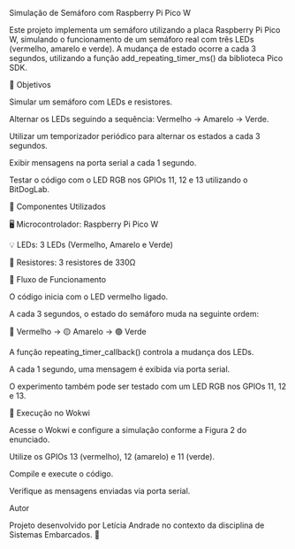 Simulação de Semáforo com Raspberry Pi Pico W

Este projeto implementa um semáforo utilizando a placa Raspberry Pi Pico W, simulando o funcionamento de um semáforo real com três LEDs (vermelho, amarelo e verde). A mudança de estado ocorre a cada 3 segundos, utilizando a função add_repeating_timer_ms() da biblioteca Pico SDK.

📌 Objetivos

Simular um semáforo com LEDs e resistores.

Alternar os LEDs seguindo a sequência: Vermelho → Amarelo → Verde.

Utilizar um temporizador periódico para alternar os estados a cada 3 segundos.

Exibir mensagens na porta serial a cada 1 segundo.

Testar o código com o LED RGB nos GPIOs 11, 12 e 13 utilizando o BitDogLab.

🔧 Componentes Utilizados

🖥️ Microcontrolador: Raspberry Pi Pico W

💡 LEDs: 3 LEDs (Vermelho, Amarelo e Verde)

🔌 Resistores: 3 resistores de 330Ω

📜 Fluxo de Funcionamento

O código inicia com o LED vermelho ligado.

A cada 3 segundos, o estado do semáforo muda na seguinte ordem:

🔴 Vermelho → 🟡 Amarelo → 🟢 Verde

A função repeating_timer_callback() controla a mudança dos LEDs.

A cada 1 segundo, uma mensagem é exibida via porta serial.

O experimento também pode ser testado com um LED RGB nos GPIOs 11, 12 e 13.

🚀 Execução no Wokwi

Acesse o Wokwi e configure a simulação conforme a Figura 2 do enunciado.

Utilize os GPIOs 13 (vermelho), 12 (amarelo) e 11 (verde).

Compile e execute o código.

Verifique as mensagens enviadas via porta serial.

Autor

Projeto desenvolvido por Letícia Andrade no contexto da disciplina de Sistemas Embarcados. 🚀

